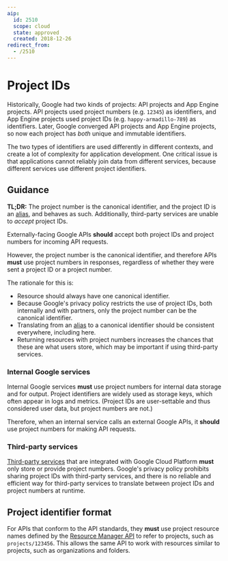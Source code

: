 ```yaml
---
aip:
  id: 2510
  scope: cloud
  state: approved
  created: 2018-12-26
redirect_from:
  - /2510
---
```


# Project IDs

Historically, Google had two kinds of projects: API projects and App Engine
projects. API projects used project numbers (e.g. `12345`) as identifiers, and
App Engine projects used project IDs (e.g. `happy-armadillo-789`) as
identifiers. Later, Google converged API projects and App Engine projects, so
now each project has _both_ unique and immutable identifiers.

The two types of identifiers are used differently in different contexts, and
create a lot of complexity for application development. One critical issue is
that applications cannot reliably join data from different services, because
different services use different project identifiers.

## Guidance

**TL;DR:** The project number is the canonical identifier, and the project ID
is an [alias][], and behaves as such. Additionally, third-party services are
unable to _accept_ project IDs.

Externally-facing Google APIs **should** accept both project IDs and project
numbers for incoming API requests.

However, the project number is the canonical identifier, and therefore APIs
**must** use project numbers in responses, regardless of whether they were sent
a project ID or a project number.

The rationale for this is:

- Resource should always have one canonical identifier.
- Because Google's privacy policy restricts the use of project IDs, both
  internally and with partners, only the project number can be the canonical
  identifier.
- Translating from an [alias][] to a canonical identifier should be consistent
  everywhere, including here.
- Returning resources with project numbers increases the chances that these are
  what users store, which may be important if using third-party services.

### Internal Google services

Internal Google services **must** use project numbers for internal data storage
and for output. Project identifiers are widely used as storage keys, which
often appear in logs and metrics. (Project IDs are user-settable and thus
considered user data, but project numbers are not.)

Therefore, when an internal service calls an external Google APIs, it
**should** use project numbers for making API requests.

### Third-party services

[Third-party services](https://cloud.google.com/marketplace) that are
integrated with Google Cloud Platform **must** only store or provide project
numbers. Google's privacy policy prohibits sharing project IDs with third-party
services, and there is no reliable and efficient way for third-party services
to translate between project IDs and project numbers at runtime.

## Project identifier format

For APIs that conform to the API standards, they **must** use project resource
names defined by the [Resource Manager API][] to refer to projects, such as
`projects/123456`. This allows the same API to work with resources similar to
projects, such as organizations and folders.

[alias]: ../0122.md#resource-id-aliases
[resource manager api]: https://cloud.google.com/resource-manager/
